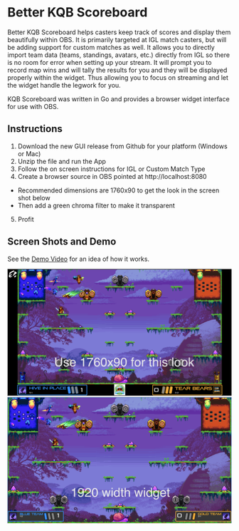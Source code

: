 # Better KQB Scoreboard

Better KQB Scoreboard helps casters keep track of scores and display them beautifully within OBS. It is primarily targeted at IGL match casters, but will be adding support for custom matches as well. It allows you to directly import team data (teams, standings, avatars, etc.) directly from IGL so there is no room for error when setting up your stream. It will prompt you to record map wins and will tally the results for you and they will be displayed properly within the widget. Thus allowing you to focus on streaming and let the widget handle the legwork for you. 

KQB Scoreboard was written in Go and provides a browser widget interface for use with OBS. 

## Instructions
1. Download the new GUI release from Github for your platform (Windows or Mac)
2. Unzip the file and run the App
3. Follow the on screen instructions for IGL or Custom Match Type
4. Create a browser source in OBS pointed at http://localhost:8080
* Recommended dimensions are 1760x90 to get the look in the screen shot below
* Then add a green chroma filter to make it transparent
5. Profit


## Screen Shots and Demo
See the [Demo Video](https://www.youtube.com/watch?v=YtqzHPiRYow) for an idea of how it works. 

![Screen Shot 1](/screenshots/scoreboard-ss-1.png)
![Screen Shot 2](/screenshots/scoreboard-ss-2.png)